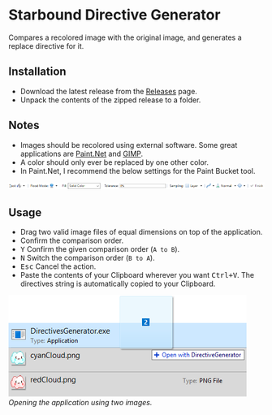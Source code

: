 # Starbound Directive Generator
Compares a recolored image with the original image, and generates a replace directive for it.

## Installation
* Download the latest release from the [Releases](https://github.com/Silverfeelin/Starbound-DirectiveGenerator/releases) page.
* Unpack the contents of the zipped release to a folder.

## Notes
* Images should be recolored using external software. Some great applications are [Paint.Net](http://www.getpaint.net/index.html) and [GIMP](https://www.gimp.org/).
* A color should only ever be replaced by one other color.
 * In Paint.Net, I recommend the below settings for the Paint Bucket tool.
 
![](https://raw.githubusercontent.com/Silverfeelin/Starbound-DirectiveGenerator/master/readme/pdn-fill.png)

## Usage
* Drag two valid image files of equal dimensions on top of the application.
* Confirm the comparison order.
 * <kbd>Y</kbd> Confirm the given comparison order (`A to B`).
 * <kbd>N</kbd> Switch the comparison order (`B to A`).
 * <kbd>Esc</kbd> Cancel the action.
* Paste the contents of your Clipboard wherever you want <kbd>Ctrl+V</kbd>. The directives string is automatically copied to your Clipboard.

![Drag 'n Drop](https://raw.githubusercontent.com/Silverfeelin/Starbound-DirectiveGenerator/master/readme/usage.png)  
*Opening the application using two images.*
